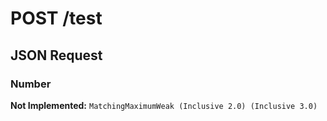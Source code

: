 # **POST** /test

## JSON Request

### Number

**Not Implemented:**
`MatchingMaximumWeak (Inclusive 2.0) (Inclusive 3.0)`
